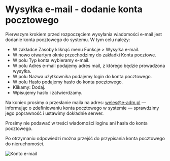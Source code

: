 # Wysyłka e-mail - dodanie konta pocztowego

Pierwszym krokiem przed rozpoczęciem wysyłania wiadomości e-mail jest dodanie konta pocztowego do systemu. W tym celu należy:

- W zakładce Zasoby kliknąć menu Funkcje > Wysyłka e-mail.
- W nowo otwartym oknie przechodzimy do zakładki Konta pocztowe.
- W polu Typ konta wybieramy e-mail.
- W polu Adres e-mail podajemy adres mail, z którego będzie prowadzona wysyłka.
- W polu Nazwa użytkownika podajemy login do konta pocztowego.
- W polu Hasło podajemy hasło do konta pocztowego.
- Klikamy: Dodaj.
- Wpisujemy hasło i zatwierdzamy.

 Na koniec prosimy o przesłanie maila na adres: weles@e-adm.pl — informując o zdefiniowaniu konta pocztowego w systemie — sprawdzimy jego poprawność i ustawimy dokładnie serwer.

Prosimy nie podawać w treści wiadomości loginu ani hasła do konta pocztowego.

Po otrzymaniu odpowiedzi można przejść do przypisania konta pocztowego do nieruchomości.

![Konto e-mail](kontoemail.gif)
